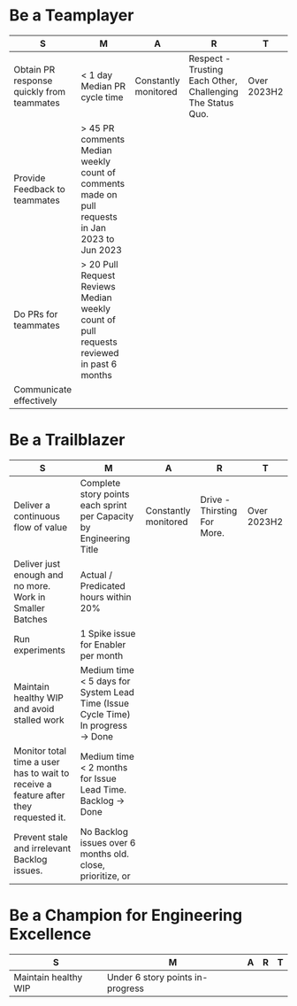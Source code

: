 # Be a Teamplayer
| S | M | A | R | T |
|---|---|---|---|---|
| Obtain PR response quickly from teammates   | < 1 day Median PR cycle time  | Constantly monitored  |  Respect - Trusting Each Other, Challenging The Status Quo. | Over 2023H2 |
| Provide Feedback to teammates | > 45 PR comments Median weekly count of comments made on pull requests in Jan 2023 to Jun 2023  |   |   |   |
| Do PRs for teammates |  > 20 Pull Request Reviews  Median weekly count of pull requests reviewed in past 6 months |   |   |   |
| Communicate effectively  |   |   |   |   |

# Be a Trailblazer
| S | M | A | R | T |
|---|---|---|---|---|
| Deliver a continuous flow of value  | Complete story points each sprint per Capacity by Engineering Title  | Constantly monitored | Drive - Thirsting For More.  |  Over 2023H2 |
| Deliver just enough and no more. Work in Smaller Batches  | Actual / Predicated hours within 20%  |   |   |   |
| Run experiments  | 1 Spike issue for Enabler per month  |   |   |   |
| Maintain healthy WIP and avoid stalled work  | Medium time < 5 days for System Lead Time (Issue Cycle Time) In progress → Done |   |   |
| Monitor total time a user has to wait to receive a feature after they requested it. | Medium time < 2 months for Issue Lead Time. Backlog → Done
| Prevent stale and irrelevant Backlog issues.  | No Backlog issues over 6 months old. close, prioritize, or  |   |   |   |

# Be a Champion for Engineering Excellence
| S | M | A | R | T |
|---|---|---|---|---|
| Maintain healthy WIP | Under 6 story points in-progress |   |   |   |
